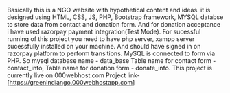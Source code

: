 
Basically this is a NGO website with hypothetical content and ideas. it is designed using HTML, CSS, JS, PHP, Bootstrap framework, MYSQL databse to store data from contact and donation form. And for donation acceptance i have used razorpay payment integration(Test Mode). For sucessful running of this project you need to have php server, xampp server sucessfully installed on your machine. And should have signed in on razorpay platform to perform transitions. MySQL is connected to form via PHP. So mysql database name - data_base Table name for contact form - contact_info, Table name for donation form - donate_info. This project is currently live on 000webhost.com Project link-[https://greenindiango.000webhostapp.com]
